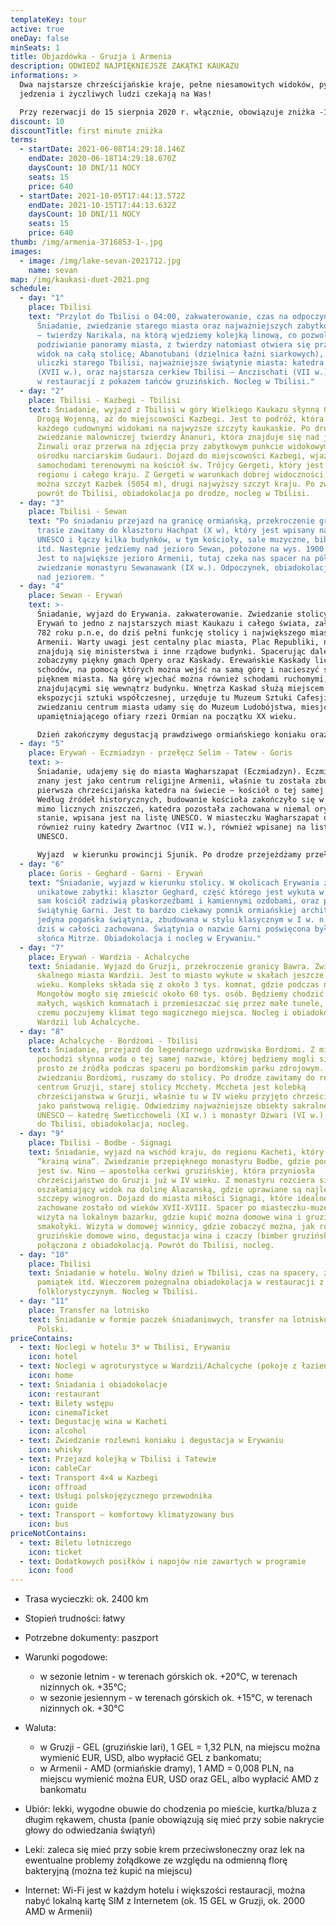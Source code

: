 ```yaml
---
templateKey: tour
active: true
oneDay: false
minSeats: 1
title: Objazdówka - Gruzja i Armenia
description: ODWIEDŹ NAJPIĘKNIEJSZE ZAKĄTKI KAUKAZU
informations: >
  Dwa najstarsze chrześcijańskie kraje, pełne niesamowitych widoków, pysznego
  jedzenia i życzliwych ludzi czekają na Was!

  Przy rezerwacji do 15 sierpnia 2020 r. włącznie, obowiązuje zniżka -10% od podanej ceny na osobę. Zapraszamy!
discount: 10
discountTitle: first minute zniżka
terms:
  - startDate: 2021-06-08T14:29:18.146Z
    endDate: 2020-06-18T14:29:18.670Z
    daysCount: 10 DNI/11 NOCY
    seats: 15
    price: 640
  - startDate: 2021-10-05T17:44:13.572Z
    endDate: 2021-10-15T17:44:13.632Z
    daysCount: 10 DNI/11 NOCY
    seats: 15
    price: 640
thumb: /img/armenia-3716853-1-.jpg
images:
  - image: /img/lake-sevan-2021712.jpg
    name: sevan
map: /img/kaukasi-duet-2021.png
schedule:
  - day: "1"
    place: Tbilisi
    text: "Przylot do Tbilisi o 04:00, zakwaterowanie, czas na odpoczynek.
      Śniadanie, zwiedzanie starego miasta oraz najważniejszych zabytków stolicy
      – twierdzy Narikala, na którą wjedziemy kolejką linową, co pozwoli nam na
      podziwianie panoramy miasta, z twierdzy natomiast otwiera się przepiękny
      widok na całą stolicę; Abanotubani (dzielnica łaźni siarkowych), kręte
      uliczki starego Tbilisi, najważniejsze świątynie miasta: katedra Sioni
      (XVII w.), oraz najstarsza cerkiew Tbilisi – Anczischati (VII w.). Kolacja
      w restauracji z pokazem tańców gruzińskich. Nocleg w Tbilisi."
  - day: "2"
    place: Tbilisi - Kazbegi - Tbilisi
    text: Śniadanie, wyjazd z Tbilisi w góry Wielkiego Kaukazu słynną Gruzińską
      Drogą Wojenną, aż do miejscowości Kazbegi. Jest to podróż, która zachwyci
      każdego cudownymi widokami na najwyższe szczyty kaukaskie. Po drodze
      zwiedzanie malowniczej twierdzy Ananuri, która znajduje się nad jeziorem
      Żinwali oraz przerwa na zdjęcia przy zabytkowym punkcie widokowym w
      ośrodku narciarskim Gudauri. Dojazd do miejscowości Kazbegi, wjazd
      samochodami terenowymi na kościół św. Trójcy Gergeti, który jest wizytówką
      regionu i całego kraju. Z Gergeti w warunkach dobrej widoczności, zobaczyć
      można szczyt Kazbek (5054 m), drugi najwyższy szczyt kraju. Po zwiedzaniu
      powrót do Tbilisi, obiadokolacja po drodze, nocleg w Tbilisi.
  - day: "3"
    place: Tbilisi - Sewan
    text: "Po śniadaniu przejazd na granicę ormiańską, przekroczenie granicy. Na
      trasie zawitamy do klasztoru Hachpat (X w), który jest wpisany na listę
      UNESCO i łączy kilka budynków, w tym kościoły, sale muzyczne, bibliotekę
      itd. Następnie jedziemy nad jezioro Sewan, położone na wys. 1900 m n.p.m.
      Jest to największe jezioro Armenii, tutaj czeka nas spacer na półwyspie i
      zwiedzanie monastyru Sewanawank (IX w.). Odpoczynek, obiadokolacja, nocleg
      nad jeziorem. "
  - day: "4"
    place: Sewan - Erywań
    text: >-
      Śniadanie, wyjazd do Erywania. zakwaterowanie. Zwiedzanie stolicy Armenii.
      Erywań to jedno z najstarszych miast Kaukazu i całego świata, założone w
      782 roku p.n.e, do dziś pełni funkcję stolicy i największego miasta
      Armenii. Warty uwagi jest centalny plac miasta, Plac Republiki, na którym
      znajdują się ministerstwa i inne rządowe budynki. Spacerując dalej,
      zobaczymy piękny gmach Opery oraz Kaskady. Erewańskie Kaskady liczą 572
      schodów, na pomocą których można wejść na samą górę i nacieszyć się
      pięknem miasta. Na górę wjechać można również schodami ruchomymi,
      znajdującymi się wewnątrz budynku. Wnętrza Kaskad służą miejscem
      ekspozycji sztuki współczesnej, urzęduje tu Muzeum Sztuki Cafesjiana. Po
      zwiedzaniu centrum miasta udamy się do Muzeum Ludobójstwa, miesjca
      upamiętniającego ofiary rzezi Ormian na początku XX wieku. 

      Dzień zakończymy degustacją prawdziwego ormiańskiego koniaku oraz obiadokolacją. Nocleg w Erywaniu.
  - day: "5"
    place: Erywań - Eczmiadzyn - przełęcz Selim - Tatew - Goris
    text: >-
      Śniadanie, udajemy się do miasta Wagharszapat (Eczmiadzyn). Eczmiadzyn
      znany jest jako centrum religijne Armenii, właśnie tu została zbudowana
      pierwsza chrześcijańska katedra na świecie – kościół o tej samej nazwie.
      Według źródeł historycznych, budowanie kościoła zakończyło się w 303 r. i
      mimo licznych zniszczeń, katedra pozostała zachowana w niemal oryginalnym
      stanie, wpisana jest na listę UNESCO. W miasteczku Wagharszapat odwiedzimy
      również ruiny katedry Zwartnoc (VII w.), również wpisanej na listę
      UNESCO. 

      Wyjazd  w kierunku prowincji Sjunik. Po drodze przejeżdżamy przełęcz Sulema albo Selim (2410 m), gdzie zatrzymamy się, aby zajrzeć do tajemniczego karawanseraju, czyli schronu dla podróżujących wzdłuż Jedwabnego Szlaku kupców i handlarzy. Po krótkiej przerwie kontynuujemy naszą podróż w kierunku klasztoru Tatew. Po przybyciu na miejsce, dostaniemy się do klasztoru za pomocą kolejki linowej, zwanej "Skrzydła Tatewa", podróż kolejką potrwa ok. 20 minut. Klasztor Tatew to jeden z najbardziej majestatycznych zabytków sakralnych Armenii, wzniesiony został w IX wieku. Po zwiedzaniu przejeżdżamy do uroczego miasteczka Goris na obiadokolację i nocleg.
  - day: "6"
    place: Goris - Geghard - Garni - Erywań
    text: "Śniadanie, wyjazd w kierunku stolicy. W okolicach Erywania zwiedzamy dwa
      unikatowe zabytki: klasztor Geghard, część którego jest wykuta w skale, a
      sam kościół zadziwią płaskorzeźbami i kamiennymi ozdobami, oraz pogańską
      świątynię Garni. Jest to bardzo ciekawy pomnik ormiańskiej architektury –
      jedyna pogańska świątynia, zbudowana w stylu klasycznym w I w. n.e., do
      dziś w całości zachowana. Świątynia o nazwie Garni poświęcona była bóstwu
      słońca Mitrze. Obiadokolacja i nocleg w Erywaniu."
  - day: "7"
    place: Erywań - Wardzia - Achalcyche
    text: Śniadanie. Wyjazd do Gruzji, przekroczenie granicy Bawra. Zwiedzanie
      skalnego miasta Wardzii. Jest to miasto wykute w skałach jeszcze w XII
      wieku. Kompleks składa się z około 3 tys. komnat, gdzie podczas najazdów
      Mongołów mogło się zmieścić około 60 tys. osób. Będziemy chodzić po
      małych, wąskich komnatach i przemieszczać się przez małe tunele, dzięki
      czemu poczujemy klimat tego magicznego miejsca. Nocleg i obiadokolacja w
      Wardzii lub Achalcyche.
  - day: "8"
    place: Achalcyche - Bordżomi - Tbilisi
    text: Śniadanie, przejazd do legendarnego uzdrowiska Bordżomi. Z miejscowości
      pochodzi słynna woda o tej samej nazwie, której będziemy mogli się napić
      prosto ze źródła podczas spaceru po bordżomskim parku zdrojowym. Po
      zwiedzaniu Bordżomi, ruszamy do stolicy. Po drodze zawitamy do religijnego
      centrum Gruzji, starej stolicy Mcchety. Mccheta jest kolebką
      chrześcijaństwa w Gruzji, właśnie tu w IV wieku przyjęto chrześcijaństwo
      jako państwową religię. Odwiedzimy najważniejsze obiekty sakralne z listy
      UNESCO – katedrę Sweticchoweli (XI w.) i monastyr Dżwari (VI w.).  Dojazd
      do Tbilisi, obiadokolacja, nocleg.
  - day: "9"
    place: Tbilisi - Bodbe - Signagi
    text: Śniadanie, wyjazd na wschód kraju, do regionu Kacheti, który zwany jest
      “krainą wina”. Zwiedzanie przepięknego monastyru Bodbe, gdzie pochowana
      jest św. Nino – apostolka cerkwi gruzińskiej, która przyniosła
      chrześcijaństwo do Gruzji już w IV wieku. Z monastyru rozciera się
      oszałamiający widok na dolinę Alazanską, gdzie uprawiane są najlepsze
      szczepy winogron. Dojazd do miasta miłości Signagi, które idealne
      zachowane zostało od wieków XVII-XVIII. Spacer po miasteczku-muzeum,
      wizyta na lokalnym bazarku, gdzie kupić można domowe wina i gruzińskie
      smakołyki. Wizyta w domowej winnicy, gdzie zobaczyć można, jak robi się
      gruzińskie domowe wino, degustacja wina i czaczy (bimber gruziński)
      połączona z obiadokolacją. Powrót do Tbilisi, nocleg.
  - day: "10"
    place: Tbilisi
    text: Śniadanie w hotelu. Wolny dzień w Tbilisi, czas na spacery, zakupy
      pamiątek itd. Wieczorem pożegnalna obiadokolacja w restauracji z pokazem
      folklorystyczynym. Nocleg w Tbilisi.
  - day: "11"
    place: Transfer na lotnisko
    text: Śniadanie w formie paczek śniadaniowych, transfer na lotnisko, wylot do
      Polski.
priceContains:
  - text: Noclegi w hotelu 3* w Tbilisi, Erywaniu
    icon: hotel
  - text: Noclegi w agroturystyce w Wardzii/Achalcyche (pokoje z łazienkami)
    icon: home
  - text: Śniadania i obiadokolacje
    icon: restaurant
  - text: Bilety wstępu
    icon: cinemaTicket
  - text: Degustację wina w Kacheti
    icon: alcohol
  - text: Zwiedzanie rozlewni koniaku i degustacja w Erywaniu
    icon: whisky
  - text: Przejazd kolejką w Tbilisi i Tatewie
    icon: cableCar
  - text: Transport 4×4 w Kazbegi
    icon: offroad
  - text: Usługi polskojęzycznego przewodnika
    icon: guide
  - text: Transport – komfortowy klimatyzowany bus
    icon: bus
priceNotContains:
  - text: Biletu lotniczego
    icon: ticket
  - text: Dodatkowych posiłków i napojów nie zawartych w programie
    icon: food
---
```

* Trasa wycieczki: ok. 2400 km
* Stopień trudności: łatwy
* Potrzebne dokumenty: paszport
* Warunki pogodowe:

  * w sezonie letnim - w terenach górskich ok. +20°C, w terenach nizinnych ok. +35°C;
  * w sezonie jesiennym - w terenach górskich ok. +15°C, w terenach nizinnych ok. +30°C
* Waluta:

  * w Gruzji - GEL (gruzińskie lari), 1 GEL = 1,32 PLN, na miejscu można wymienić EUR, USD, albo wypłacić GEL z bankomatu;
  * w Armenii - AMD (ormiańskie dramy), 1 AMD = 0,008 PLN, na miejscu wymienić można EUR, USD oraz GEL, albo wypłacić AMD z bankomatu
* Ubiór: lekki, wygodne obuwie do chodzenia po mieście, kurtka/bluza z długim rękawem, chusta (panie obowiązują się mieć przy sobie nakrycie głowy do odwiedzania świątyń)
* Leki: zaleca się mieć przy sobie krem przeciwsłoneczny oraz lek na ewentualne problemy żołądkowe ze względu na odmienną florę bakteryjną (można też kupić na miejscu)
* Internet: Wi-Fi jest w każdym hotelu i większości restauracji, można nabyć lokalną kartę SIM z Internetem (ok. 15 GEL w Gruzji, ok. 2000 AMD w Armenii)